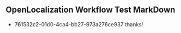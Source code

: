 ## OpenLocalization Workflow Test MarkDown
* 761532c2-01d0-4ca4-bb27-973a276ce937 thanks!

<!--HONumber=Jul16_HO3-->


